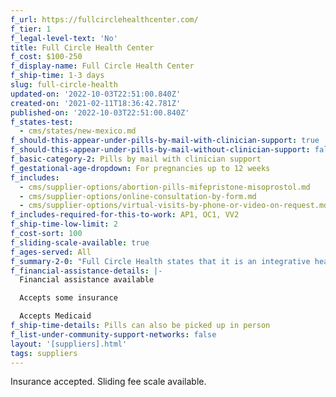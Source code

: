 ```yaml
---
f_url: https://fullcirclehealthcenter.com/
f_tier: 1
f_legal-level-text: 'No'
title: Full Circle Health Center
f_cost: $100-250
f_display-name: Full Circle Health Center
f_ship-time: 1-3 days
slug: full-circle-health
updated-on: '2022-10-03T22:51:00.840Z'
created-on: '2021-02-11T18:36:42.781Z'
published-on: '2022-10-03T22:51:00.840Z'
f_states-test:
  - cms/states/new-mexico.md
f_should-this-appear-under-pills-by-mail-with-clinician-support: true
f_should-this-appear-under-pills-by-mail-without-clinician-support: false
f_basic-category-2: Pills by mail with clinician support
f_gestational-age-dropdown: For pregnancies up to 12 weeks
f_includes:
  - cms/supplier-options/abortion-pills-mifepristone-misoprostol.md
  - cms/supplier-options/online-consultation-by-form.md
  - cms/supplier-options/virtual-visits-by-phone-or-video-on-request.md
f_includes-required-for-this-to-work: AP1, OC1, VV2
f_ship-time-low-limit: 2
f_cost-sort: 100
f_sliding-scale-available: true
f_ages-served: All
f_summary-2-0: "Full Circle Health states that it is an integrative health clinic that offers sexual and reproductive health care in Las Cruces, NM. We offer in office and telemedicine abortions up to 77 days from last menstrual period. The pills can only be mailed to New Mexico addresses. Insurances accepted and sliding fee available. To get in touch with us, call or text \_575-222-8594.\n\n‍"
f_financial-assistance-details: |-
  Financial assistance available

  Accepts some insurance

  Accepts Medicaid
f_ship-time-details: Pills can also be picked up in person
f_list-under-community-support-networks: false
layout: '[suppliers].html'
tags: suppliers
---
```


Insurance accepted. Sliding fee scale available.
